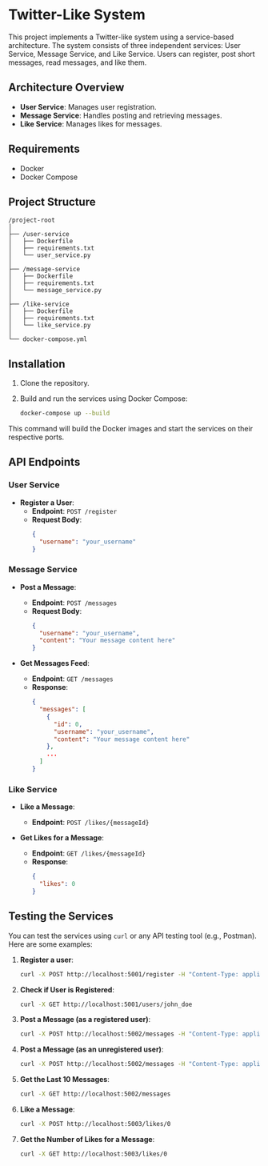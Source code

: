 # Twitter-Like System

This project implements a Twitter-like system using a service-based architecture. The system consists of three independent services: User Service, Message Service, and Like Service. Users can register, post short messages, read messages, and like them.

## Architecture Overview

- **User Service**: Manages user registration.
- **Message Service**: Handles posting and retrieving messages.
- **Like Service**: Manages likes for messages.

## Requirements

- Docker
- Docker Compose

## Project Structure

```
/project-root
│
├── /user-service
│   ├── Dockerfile
│   ├── requirements.txt
│   └── user_service.py
│
├── /message-service
│   ├── Dockerfile
│   ├── requirements.txt
│   └── message_service.py
│
├── /like-service
│   ├── Dockerfile
│   ├── requirements.txt
│   └── like_service.py
│
└── docker-compose.yml
```


## Installation

1. Clone the repository.

2. Build and run the services using Docker Compose:
    ```bash
    docker-compose up --build
    ```

This command will build the Docker images and start the services on their respective ports.

## API Endpoints

### User Service

- **Register a User**:
  - **Endpoint**: `POST /register`
  - **Request Body**:
    ```json
    {
      "username": "your_username"
    }
    ```

### Message Service

- **Post a Message**:
  - **Endpoint**: `POST /messages`
  - **Request Body**:
    ```json
    {
      "username": "your_username",
      "content": "Your message content here"
    }
    ```

- **Get Messages Feed**:
  - **Endpoint**: `GET /messages`
  - **Response**:
    ```json
    {
      "messages": [
        {
          "id": 0,
          "username": "your_username",
          "content": "Your message content here"
        },
        ...
      ]
    }
    ```

### Like Service

- **Like a Message**:
  - **Endpoint**: `POST /likes/{messageId}`

- **Get Likes for a Message**:
  - **Endpoint**: `GET /likes/{messageId}`
  - **Response**:
    ```json
    {
      "likes": 0
    }
    ```

## Testing the Services

You can test the services using `curl` or any API testing tool (e.g., Postman). Here are some examples:

1. **Register a user**:
    ```bash
    curl -X POST http://localhost:5001/register -H "Content-Type: application/json" -d '{"username": "john_doe"}'
    ```

2. **Check if User is Registered**:
    ```bash
    curl -X GET http://localhost:5001/users/john_doe
    ```

3. **Post a Message (as a registered user)**:
    ```bash
    curl -X POST http://localhost:5002/messages -H "Content-Type: application/json" -d '{"username": "john_doe", "content": "Hello, world!"}'
    ```

4. **Post a Message (as an unregistered user)**:
    ```bash
    curl -X POST http://localhost:5002/messages -H "Content-Type: application/json" -d '{"username": "unknown_user", "content": "This should fail"}'
    ```

5. **Get the Last 10 Messages**:
    ```bash
    curl -X GET http://localhost:5002/messages
    ```
    
6. **Like a Message**:
    ```bash
    curl -X POST http://localhost:5003/likes/0
    ```

7. **Get the Number of Likes for a Message**:
    ```bash
    curl -X GET http://localhost:5003/likes/0
    ```
